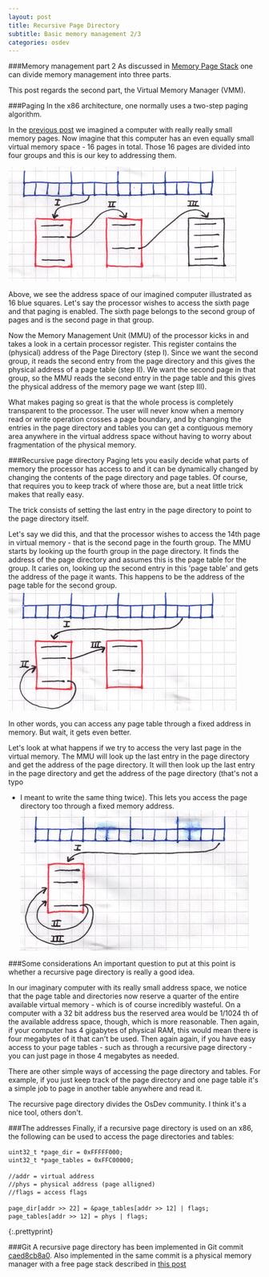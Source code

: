 ```yaml
---
layout: post
title: Recursive Page Directory
subtitle: Basic memory management 2/3
categories: osdev
---
```


###Memory management part 2
As discussed in [Memory Page Stack](/blog/2012/06/Memory-Page-Stack) one can
divide memory management into three parts.

This post regards the second part, the Virtual Memory Manager (VMM).

###Paging
In the x86 architecture, one normally uses a two-step paging algorithm.

In the [previous post](/blog/2012/06/Memory-Page-Stack) we imagined a computer
with really really small memory pages. Now imagine that this computer has an
even equally small virtual memory space - 16 pages in total. Those 16 pages are
divided into four groups and this is our key to addressing them.

![VMM1](/media/img/vmm1.png)

Above, we see the address space of our imagined computer illustrated as 16 blue
squares.  Let's say the processor wishes to access the sixth page and that
paging is enabled. The sixth page belongs to the second group of pages and is
the second page in that group.

Now the Memory Management Unit (MMU) of the processor kicks in and takes a look
in a certain processor register. This register contains the (physical) address
of the Page Directory (step I). Since we want the second group, it reads the
second entry from the page directory and this gives the physical address of
a page table (step II). We want the second page in that group, so the MMU reads
the second entry in the page table and this gives the physical address of the
memory page we want (step III).

What makes paging so great is that the whole process is completely transparent
to the processor. The user will never know when a memory read or write
operation crosses a page boundary, and by changing the entries in the page
directory and tables you can get a contiguous memory area anywhere in the
virtual address space without having to worry about fragmentation of the
physical memory.

###Recursive page directory
Paging lets you easily decide what parts of memory the processor has access to
and it can be dynamically changed by changing the contents of the page
directory and page tables. Of course, that requires you to keep track of where
those are, but a neat little trick makes that really easy.

The trick consists of setting the last entry in the page directory to point to
the page directory itself.

Let's say we did this, and that the processor wishes to access the 14th page in
virtual memory - that is the second page in the fourth group. The MMU starts by
looking up the fourth group in the page directory. It finds the address of the
page directory and assumes this is the page table for the group. It caries on,
looking up the second entry in this 'page table' and gets the address of the
page it wants. This happens to be the address of the page table for the second
group.  ![VMM2](/media/img/vmm2.png)

In other words, you can access any page table through a fixed address in
memory. But wait, it gets even better.

Let's look at what happens if we try to access the very last page in the
virtual memory. The MMU will look up the last entry in the page directory and
get the address of the page directory. It will then look up the last entry in
the page directory and get the address of the page directory (that's not a typo
- I meant to write the same thing twice). This lets you access the page
directory too through a fixed memory address.  ![VMM3](/media/img/vmm3.png)

###Some considerations
An important question to put at this point is whether a recursive page
directory is really a good idea. 

In our imaginary computer with its really small address space, we notice that
the page table and directories now reserve a quarter of the entire available
virtual memory - which is of course incredibly wasteful. On a computer with
a 32 bit address bus the reserved area would be 1/1024 th of the available
address space, though, which is more reasonable. Then again, if your computer
has 4 gigabytes of physical RAM, this would mean there is four megabytes of it
that can't be used. Then again again, if you have easy access to your page
tables - such as through a recursive page directory - you can just page in
those 4 megabytes as needed. 

There are other simple ways of accessing the page directory and tables. For
example, if you just keep track of the page directory and one page table it's
a simple job to page in another table anywhere and read it.

The recursive page directory divides the OsDev community. I think it's a nice
tool, others don't.

###The addresses
Finally, if a recursive page directory is used on an x86, the following can be
used to access the page directories and tables:

	uint32_t *page_dir = 0xFFFFF000;
	uint32_t *page_tables = 0xFFC00000;
	 
	//addr = virtual address
	//phys = physical address (page alligned)
	//flags = access flags
	 
	page_dir[addr >> 22] = &page_tables[addr >> 12] | flags;
	page_tables[addr >> 12] = phys | flags;
{:.prettyprint}

###Git
A recursive page directory has been implemented in Git commit
[caed8cb8a0](https://github.com/thomasloven/os5/tree/caed8cb8a0e39a1e7d7d2594b86f25b887afab81).
Also implemented in the same commit is a physical memory manager with a free
page stack described in [this post](/blog/2012/06/Memory-Page-Stack)

